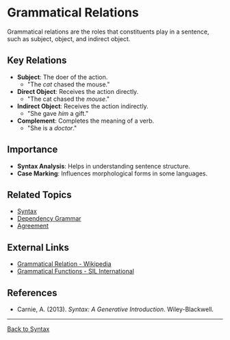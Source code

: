# Grammatical Relations

Grammatical relations are the roles that constituents play in a sentence, such as subject, object, and indirect object.

## Key Relations

- **Subject**: The doer of the action.
  - "The *cat* chased the mouse."
- **Direct Object**: Receives the action directly.
  - "The cat chased the *mouse*."
- **Indirect Object**: Receives the action indirectly.
  - "She gave *him* a gift."
- **Complement**: Completes the meaning of a verb.
  - "She is a *doctor*."

## Importance

- **Syntax Analysis**: Helps in understanding sentence structure.
- **Case Marking**: Influences morphological forms in some languages.

## Related Topics

- [Syntax](Syntax.md)
- [Dependency Grammar](Dependency-Grammar.md)
- [Agreement](Agreement.md)

## External Links

- [Grammatical Relation - Wikipedia](https://en.wikipedia.org/wiki/Grammatical_relation)
- [Grammatical Functions - SIL International](https://glossary.sil.org/term/grammatical-function)

## References

- Carnie, A. (2013). *Syntax: A Generative Introduction*. Wiley-Blackwell.

---

[Back to Syntax](README.md)
